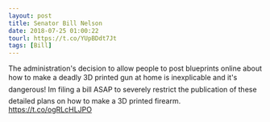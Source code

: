 ```yaml
---
layout: post
title: Senator Bill Nelson
date: 2018-07-25 01:00:22
tourl: https://t.co/YUpBDdt7Jt
tags: [Bill]
---
```

The administration's decision to allow people to post blueprints online about how to make a deadly 3D printed gun at home is inexplicable  and it's dangerous! Im filing a bill ASAP to severely restrict the publication of these detailed plans on how to make a 3D printed firearm. https://t.co/ogRLcHLJPO